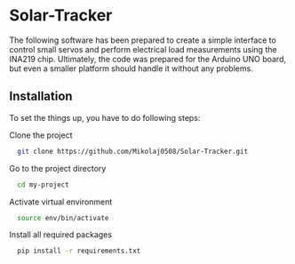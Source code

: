 # Solar-Tracker
The following software has been prepared to create a simple interface to control small servos and perform electrical load measurements using the INA219 chip. 
Ultimately, the code was prepared for the Arduino UNO board, but even a smaller platform should handle it without any problems.

## Installation

To set the things up, you have to do following steps:

Clone the project

```bash
  git clone https://github.com/Mikolaj0508/Solar-Tracker.git
```

Go to the project directory

```bash
  cd my-project
```
Activate virtual environment

```bash
  source env/bin/activate
```

Install all required packages

```bash
  pip install -r requirements.txt
```
